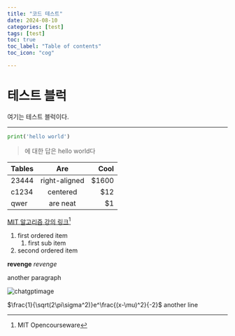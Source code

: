```yaml
---
title: "코드 테스트"
date: 2024-08-10
categories: [test]
tags: [test]
toc: true
toc_label: "Table of contents"
toc_icon: "cog"

---
```


# 테스트 블럭

여기는 테스트 블럭이다.
___
```python
print('hello world')

```
> 에 대한 답은 hello world다

| Tables        | Are           | Cool  |
| ------------- |:-------------:| -----:|
| 23444      | right-aligned | $1600 |
| c1234| centered      |   $12 |
| qwer | are neat      |    $1 |

[MIT 알고리즘 강의 링크](https://ocw.mit.edu/courses/6-006-introduction-to-algorithms-spring-2020/)[^1]

1. first ordered item
    1. first sub item
2. second ordered item

**revenge**
*revenge*

another paragraph

![chatgptimage](https://files.oaiusercontent.com/file-hNx99yRTcie4CXMbfinusQGg?se=2024-08-20T14%3A18%3A18Z&sp=r&sv=2024-08-04&sr=b&rscc=max-age%3D604800%2C%20immutable%2C%20private&rscd=attachment%3B%20filename%3Dc20ea044-c72c-4296-94de-60d5c83f5e44.webp&sig=amsG1XCMfYlp2/EwTjm1ZvMNhCJE4AzemsLpg5BoOiA%3D)


 $\frac{1}{\sqrt(2\pi\sigma^2)}e^\frac{(x-\mu)^2}{-2}$
another line
[^1]:MIT Opencourseware
